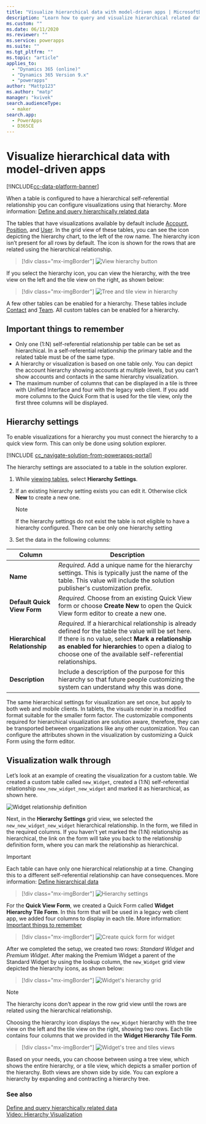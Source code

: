 ```yaml
---
title: "Visualize hierarchical data with model-driven apps | MicrosoftDocs"
description: "Learn how to query and visualize hierarchical related data"
ms.custom: ""
ms.date: 06/11/2020
ms.reviewer: ""
ms.service: powerapps
ms.suite: ""
ms.tgt_pltfrm: ""
ms.topic: "article"
applies_to: 
  - "Dynamics 365 (online)"
  - "Dynamics 365 Version 9.x"
  - "powerapps"
author: "Mattp123"
ms.author: "matp"
manager: "kvivek"
search.audienceType: 
  - maker
search.app: 
  - PowerApps
  - D365CE
---
```

# Visualize hierarchical data with model-driven apps

[!INCLUDE[cc-data-platform-banner](../../includes/cc-data-platform-banner.md)]

When a table is configured to have a hierarchical self-referential relationship you can configure visualizations using that hierarchy. More information: [Define and query hierarchically related data](../data-platform/define-query-hierarchical-data.md)

The  tables that have visualizations available by default include [Account](/powerapps/developer/data-platform/reference/tables/account), [Position](/powerapps/developer/data-platform/reference/tables/position), and [User](/powerapps/developer/data-platform/reference/tables/systemuser). In the grid view of these tables, you can see the icon depicting the hierarchy chart, to the left of the row name. The hierarchy icon isn’t present for all rows by default. The icon is shown for the rows that are related using the hierarchical relationship.  
> [!div class="mx-imgBorder"] 
> ![View hierarchy button](media/view-hierarchy-button.png)  
  
 If you select the hierarchy icon, you can view the hierarchy, with the tree view on the left and the tile view on the right, as shown below:  
  
> [!div class="mx-imgBorder"] 
> ![Tree and tile view in hierarchy](media/tree-view-and-tile-view-in-hierarchy.png)  
  
 A few other tables can be enabled for a hierarchy. These tables include [Contact](/powerapps/developer/data-platform/reference/tables/contact) and [Team](/powerapps/developer/data-platform/reference/tables/team). All custom tables can be enabled for a hierarchy.  
  
## Important things to remember 
  
- Only one (1:N) self-referential relationship per table can be set as hierarchical. In a self-referential relationship the primary table and the related table must be of the same type.  
- A hierarchy or visualization is based on one table only. You can depict the account hierarchy showing accounts at multiple levels, but you can’t show accounts and contacts in the same hierarchy visualization. 
- The maximum number of columns that can be displayed in a tile is three with Unified Interface and four with the legacy web client. If you add more columns to the Quick Form that is used for the tile view, only the first three columns will be displayed. 

## Hierarchy settings

To enable visualizations for a hierarchy you must connect the hierarchy to a quick view form. This can only be done using solution explorer.

[!INCLUDE [cc_navigate-solution-from-powerapps-portal](../../includes/cc_navigate-solution-from-powerapps-portal.md)]

The hierarchy settings are associated to a table in the solution explorer. 

1. While [viewing tables](../data-platform/create-edit-entities-solution-explorer.md#view-tables), select **Hierarchy Settings**.
2. If an existing hierarchy setting exists you can edit it. Otherwise click **New** to create a new one.
    
    > [!NOTE]
    > If the hierarchy settings do not exist the table is not eligible to have a hierarchy configured.
    >There can be only one hierarchy setting 

1. Set the data in the following columns:

|Column|Description|
|--|--|
|**Name**|*Required.* Add a unique name for the hierarchy settings. This is typically just the name of the table. This value will include the solution publisher's customization prefix.|
|**Default Quick View Form**|*Required.* Choose from an existing Quick View form or choose **Create New** to open the Quick View form editor to create a new one.|
|**Hierarchical Relationship**|*Required.* If a hierarchical relationship is already defined for the table the value will be set here. If there is no value, select **Mark a relationship as enabled for hierarchies** to open a dialog to choose one of the available self-referential relationships.|
|**Description**|Include a description of the purpose for this hierarchy so that future people customizing the system can understand why this was done.|
    

The same hierarchical settings for visualization are set once, but apply to both web and mobile clients. In tablets, the visuals render in a modified format suitable for the smaller form factor. The customizable components required for hierarchical visualization are solution aware, therefore, they can be transported between organizations like any other customization. You can configure the attributes shown in the visualization by customizing a Quick Form using the form editor.
  
## Visualization walk through

Let’s look at an example of creating the visualization for a custom table. We created a custom table called `new_Widget`, created a (1:N) self-referential relationship `new_new_widget_new_widget` and marked it as hierarchical, as shown here.  
  
![Widget relationship definition](media/widget-relationship-definition.png)  
  
Next, in the **Hierarchy Settings** grid view, we selected the `new_new_widget_new_widget` hierarchical relationship. In the form, we filled in the required columns. If you haven’t yet marked the (1:N) relationship as hierarchical, the link on the form will take you back to the relationship definition form, where you can mark the relationship as hierarchical.  

> [!IMPORTANT]
> Each table can have only one hierarchical relationship at a time. Changing this to a different self-referential relationship can have consequences. More information: [Define hierarchical data](../data-platform/define-query-hierarchical-data.md#define-hierarchical-data)

> [!div class="mx-imgBorder"] 
> ![Hierarchy settings](media/hierarchy-settings.png)  
  
For the **Quick View Form**, we created a Quick Form called **Widget Hierarchy Tile Form**. In this form that will be used in a legacy web client app, we added four columns to display in each tile. More information: [Important things to remember](#important-things-to-remember) 

> [!div class="mx-imgBorder"] 
> ![Create quick form for widget](media/create-quickform.png)  
  
After we completed the setup, we created two rows: *Standard Widget* and *Premium Widget*. After making the Premium Widget a parent of the Standard Widget by using the lookup column, the `new_Widget` grid view depicted the hierarchy icons, as shown below:  

> [!div class="mx-imgBorder"] 
> ![Widget's hierarchy grid](media/widget-hierarchy-grid.png)  
  
> [!NOTE]
>  The hierarchy icons don’t appear in the row grid view until the rows are related using the hierarchical relationship.  
  
Choosing the hierarchy icon displays the `new_Widget` hierarchy with the tree view on the left and the tile view on the right, showing two rows. Each tile contains four columns that we provided in the **Widget Hierarchy Tile Form**.  

> [!div class="mx-imgBorder"] 
> ![Widget's tree and tiles views](media/widget-tree-tiles.png)  

Based on your needs, you can choose between using a tree view, which shows the entire hierarchy, or a tile view, which depicts a smaller portion of the hierarchy. Both views are shown side by side. You can explore a hierarchy by expanding and contracting a hierarchy tree. 

### See also 

[Define and query hierarchically related data](../data-platform/define-query-hierarchical-data.md)<br />
[Video: Hierarchy Visualization](https://www.youtube.com/watch?v=_dGBE6icLNw&index=9&list=PLC3591A8FE4ADBE07)
